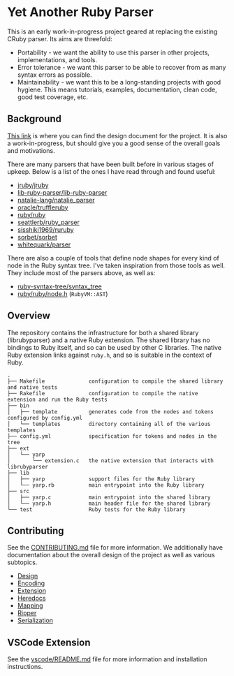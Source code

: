 # Yet Another Ruby Parser

This is an early work-in-progress project geared at replacing the existing CRuby parser. Its aims are threefold:

* Portability - we want the ability to use this parser in other projects, implementations, and tools.
* Error tolerance - we want this parser to be able to recover from as many syntax errors as possible.
* Maintainability - we want this to be a long-standing projects with good hygiene. This means tutorials, examples, documentation, clean code, good test coverage, etc.

## Background

[This link](https://docs.google.com/document/d/1x74L_paTxS_h8_OtQjDoLVgxZP6Y96WOJ1LdLNb4BKM/edit#heading=h.6eyajfy04xhw) is where you can find the design document for the project. It is also a work-in-progress, but should give you a good sense of the overall goals and motivations.

There are many parsers that have been built before in various stages of upkeep. Below is a list of the ones I have read through and found useful:

* [jruby/jruby](https://github.com/jruby/jruby)
* [lib-ruby-parser/lib-ruby-parser](https://github.com/lib-ruby-parser/lib-ruby-parser)
* [natalie-lang/natalie_parser](https://github.com/natalie-lang/natalie_parser)
* [oracle/truffleruby](https://github.com/oracle/truffleruby)
* [ruby/ruby](https://github.com/ruby/ruby)
* [seattlerb/ruby_parser](https://github.com/seattlerb/ruby_parser)
* [sisshiki1969/ruruby](https://github.com/sisshiki1969/ruruby)
* [sorbet/sorbet](https://github.com/sorbet/sorbet)
* [whitequark/parser](https://github.com/whitequark/parser)

There are also a couple of tools that define node shapes for every kind of node in the Ruby syntax tree. I've taken inspiration from those tools as well. They include most of the parsers above, as well as:

* [ruby-syntax-tree/syntax_tree](https://github.com/ruby-syntax-tree/syntax_tree)
* [ruby/ruby/node.h](https://github.com/ruby/ruby/blob/master/node.h) (`RubyVM::AST`)

## Overview

The repository contains the infrastructure for both a shared library (librubyparser) and a native Ruby extension. The shared library has no bindings to Ruby itself, and so can be used by other C libraries. The native Ruby extension links against `ruby.h`, and so is suitable in the context of Ruby.

```
.
├── Makefile              configuration to compile the shared library and native tests
├── Rakefile              configuration to compile the native extension and run the Ruby tests
├── bin
│   ├── template          generates code from the nodes and tokens configured by config.yml
│   └── templates         directory containing all of the various templates
├── config.yml            specification for tokens and nodes in the tree
├── ext
│   └── yarp
│       └── extension.c   the native extension that interacts with librubyparser
├── lib
│   ├── yarp              support files for the Ruby library
│   └── yarp.rb           main entrypoint into the Ruby library
├── src
│   ├── yarp.c            main entrypoint into the shared library
│   └── yarp.h            main header file for the shared library
└── test                  Ruby tests for the Ruby library
```

## Contributing

See the [CONTRIBUTING.md](CONTRIBUTING.md) file for more information. We additionally have documentation about the overall design of the project as well as various subtopics.

* [Design](docs/design.md)
* [Encoding](docs/encoding.md)
* [Extension](docs/extension.md)
* [Heredocs](docs/heredocs.md)
* [Mapping](docs/mapping.md)
* [Ripper](docs/ripper.md)
* [Serialization](docs/serialization.md)

## VSCode Extension

See the [vscode/README.md](vscode/README.md) file for more information and installation instructions.
